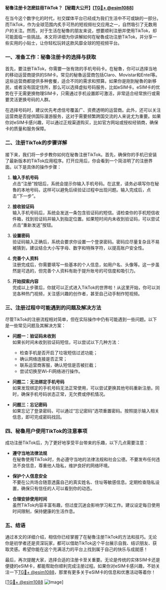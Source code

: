 **秘魯注册卡怎麽註冊TikTok？【秘籍大公开】[[TG💪+ @esim1088](https://t.me/s/esim1088)]**

在当今这个数字化的时代，社交媒体平台已经成为我们生活中不可或缺的一部分。而TikTok，作为全球范围内炙手可热的短视频社交应用之一，自然吸引了无数用户的关注。然而，对于生活在秘魯的朋友来说，想要顺利注册并使用TikTok，却可能面临一些挑战。本文将详细为你讲解如何在秘魯成功注册TikTok，并分享一些实用的小贴士，让你轻松玩转这款风靡全球的短视频平台。

### 一、准备工作：秘魯注册卡的选择与获取

首先，要注册TikTok，你需要一张有效的手机号码卡。在秘魯，你可以选择当地的移动运营商提供的SIM卡。常见的秘魯运营商包括Claro、Movistar和Entel等。这些运营商都提供多种套餐，适合不同的需求和预算。如果你是刚到秘魯的新移民，或者没有固定住所，那么可以选择虚拟号码服务，比如eSIM卡。eSIM卡的优势在于无需更换物理SIM卡，只需通过手机设置即可激活，非常适合经常旅行或需要灵活更换号码的人群。

在选择号码时，建议优先考虑信号覆盖广、资费透明的运营商。此外，还可以关注运营商是否提供国际漫游服务，这对于需要频繁跨国交流的人来说尤为重要。如果你对eSIM卡感兴趣，可以通过正规渠道购买，比如官方网站或授权经销商，确保卡的质量和服务保障。

### 二、注册TikTok的步骤详解

接下来，我们将一步步教你如何在秘魯注册TikTok。首先，确保你的手机已安装了最新版本的TikTok应用程序。打开应用后，你会看到一个简洁明了的注册界面。以下是具体的操作步骤：

1. **输入手机号码**  
   点击“注册”按钮后，系统会提示你输入手机号码。在这里，请务必填写你在秘魯的本地号码，这样可以避免后续验证过程中出现问题。输入完成后，点击“下一步”。

2. **接收验证码**  
   输入手机号码后，系统会发送一条包含验证码的短信。请检查你的手机短信收件箱，找到验证码并输入到指定位置。如果短时间内未收到验证码，可以尝试点击“重新发送”按钮。

3. **设置密码**  
   验证码输入正确后，系统会要求你设置一个登录密码。密码应尽量复杂且不易被猜到，建议结合大小写字母、数字和特殊字符，以提高账户安全性。

4. **完善个人资料**  
   注册完成后，你需要填写一些基本的个人信息，如用户名、头像等。这一步虽然是可选的，但完善个人资料有助于提升账号的可信度和吸引力。

5. **开始探索内容**  
   完成以上步骤后，你就可以正式进入TikTok的世界啦！从这里开始，你可以浏览各种热门视频，关注感兴趣的创作者，甚至自己动手制作短视频。

### 三、注册过程中可能遇到的问题及解决方法

尽管TikTok的注册流程相对简单，但在实际操作中仍有可能遇到一些问题。以下是一些常见问题及其解决方案：

- **问题一：验证码未收到**  
  如果长时间未收到验证码短信，可以尝试以下几种方法：
  - 检查手机是否开启了垃圾短信过滤功能；
  - 确认网络连接是否正常；
  - 联系运营商客服，确认短信是否被拦截；
  - 尝试切换至Wi-Fi网络进行操作。

- **问题二：无法绑定手机号码**  
  如果发现绑定的手机号码无法正常使用，可以尝试更换其他号码重新注册。同时，确保手机号码状态正常，无欠费或停机情况。

- **问题三：忘记密码**  
  如果忘记了登录密码，可以通过“忘记密码”选项重置密码。按照提示输入相关信息，即可完成密码找回。

### 四、秘魯用户使用TikTok的注意事项

成功注册TikTok后，为了更好地享受平台带来的乐趣，以下几点需要注意：

- **遵守当地法律法规**  
  在秘魯使用TikTok时，务必遵守当地的法律法规和社会公德。不要发布任何违法不良信息，尊重他人隐私，维护良好的网络环境。

- **保护个人信息安全**  
  不要在公共场合随意透露自己的真实姓名、住址等敏感信息。定期检查隐私设置，确保只有信任的人可以看到你的动态。

- **合理安排使用时间**  
  虽然TikTok内容丰富有趣，但过度沉迷会影响学习和工作。建议设定每日使用时间限制，保持健康的生活作息。

### 五、结语

通过本文的详细介绍，相信你已经掌握了在秘魯注册TikTok的方法和技巧。无论你是初学者还是资深玩家，都可以借助TikTok这个平台展示自我、结识朋友、获取灵感。希望你能在这个充满活力的平台上找到属于自己的快乐与成就感！

最后，再次提醒大家，选择合适的注册卡至关重要。无论是传统的实体SIM卡还是便捷的eSIM卡，都能帮助你顺利完成注册过程。如果你对eSIM卡感兴趣，不妨关注一下[TG💪+ @esim1088](https://t.me/s/esim1088)，那里有更多关于eSIM卡的信息和优惠活动等着你！

[[TG💪+ @esim1088](https://t.me/s/esim1088) ![Image](https://i.postimg.cc/4NQfJmqS/Snipaste-2025-05-13-00-14-12.png)]